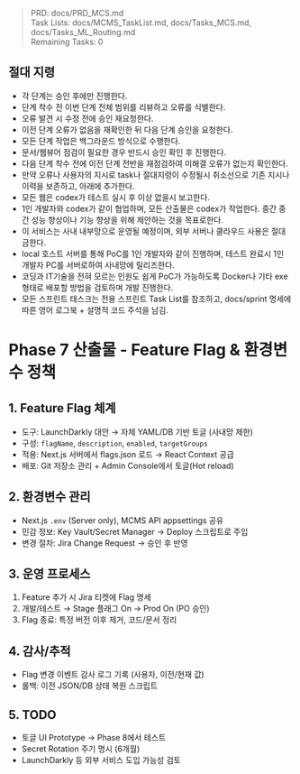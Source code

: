 > PRD: docs/PRD_MCS.md  
> Task Lists: docs/MCMS_TaskList.md, docs/Tasks_MCS.md, docs/Tasks_ML_Routing.md  
> Remaining Tasks: 0

## 절대 지령
- 각 단계는 승인 후에만 진행한다.
- 단계 착수 전 이번 단계 전체 범위를 리뷰하고 오류를 식별한다.
- 오류 발견 시 수정 전에 승인 재요청한다.
- 이전 단계 오류가 없음을 재확인한 뒤 다음 단계 승인을 요청한다.
- 모든 단계 작업은 백그라운드 방식으로 수행한다.
- 문서/웹뷰어 점검이 필요한 경우 반드시 승인 확인 후 진행한다.
- 다음 단계 착수 전에 이전 단계 전반을 재점검하여 미해결 오류가 없는지 확인한다.
- 만약 오류나 사용자의 지시로 task나 절대지령이 수정될시 취소선으로 기존 지시나 이력을 보존하고, 아래에 추가한다.
- 모든 웹은 codex가 테스트 실시 후 이상 없을시 보고한다.
- 1인 개발자와 codex가 같이 협업하며, 모든 산출물은 codex가 작업한다. 중간 중간 성능 향상이나 기능 향상을 위해 제안하는 것을 목표로한다.
- 이 서비스는 사내 내부망으로 운영될 예정이며, 외부 서버나 클라우드 사용은 절대 금한다.
- local 호스트 서버를 통해 PoC를 1인 개발자와 같이 진행하며, 테스트 완료시 1인 개발자 PC를 서버로하여 사내망에 릴리즈한다.
- 코딩과 IT기술을 전혀 모르는 인원도 쉽게 PoC가 가능하도록 Docker나 기타 exe 형태로 배포할 방법을 검토하며 개발 진행한다.
- 모든 스프린트 태스크는 전용 스프린트 Task List를 참조하고, docs/sprint 명세에 따른 영어 로그북 + 설명적 코드 주석을 남김.
# Phase 7 산출물 - Feature Flag & 환경변수 정책

## 1. Feature Flag 체계
- 도구: LaunchDarkly 대안 → 자체 YAML/DB 기반 토글 (사내망 제한)
- 구성: `flagName`, `description`, `enabled`, `targetGroups`
- 적용: Next.js 서버에서 flags.json 로드 → React Context 공급
- 배포: Git 저장소 관리 + Admin Console에서 토글(Hot reload)

## 2. 환경변수 관리
- Next.js `.env` (Server only), MCMS API appsettings 공유
- 민감 정보: Key Vault/Secret Manager → Deploy 스크립트로 주입
- 변경 절차: Jira Change Request → 승인 후 반영

## 3. 운영 프로세스
1. Feature 추가 시 Jira 티켓에 Flag 명세
2. 개발/테스트 → Stage 플래그 On → Prod On (PO 승인)
3. Flag 종료: 특정 버전 이후 제거, 코드/문서 정리

## 4. 감사/추적
- Flag 변경 이벤트 감사 로그 기록 (사용자, 이전/현재 값)
- 롤백: 이전 JSON/DB 상태 복원 스크립트

## 5. TODO
- 토글 UI Prototype → Phase 8에서 테스트
- Secret Rotation 주기 명시 (6개월)
- LaunchDarkly 등 외부 서비스 도입 가능성 검토

